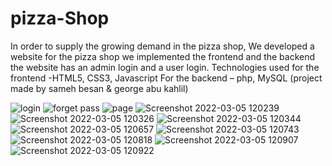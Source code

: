 # pizza-Shop
In order to supply the growing demand in the pizza shop,
We developed a website for the pizza shop we implemented the frontend and the backend
the website has an admin login and a user login.
Technologies used for the frontend -HTML5, CSS3, Javascript
For the backend – php, MySQL
(project made by sameh besan & george abu kahlil)



![login](https://user-images.githubusercontent.com/88317294/156879060-0da17e53-1d58-4cbc-99c5-3b405ec6b848.png)
![forget pass](https://user-images.githubusercontent.com/88317294/156879062-059005d4-cdb0-48f9-9951-e60b63a36d04.png)
![page](https://user-images.githubusercontent.com/88317294/156879064-5bbfdafd-b8aa-4a11-8ebd-b108e9762006.png)
![Screenshot 2022-03-05 120239](https://user-images.githubusercontent.com/88317294/156879067-95537bb2-51a3-43d3-9a88-064b18aa4ba3.png)
![Screenshot 2022-03-05 120326](https://user-images.githubusercontent.com/88317294/156879078-384261f9-5c72-46cc-a946-08746b78817a.png)
![Screenshot 2022-03-05 120344](https://user-images.githubusercontent.com/88317294/156879082-02f677bf-d813-4717-91c2-fa703cd98099.png)
![Screenshot 2022-03-05 120657](https://user-images.githubusercontent.com/88317294/156879085-820195ae-433b-4a73-8b62-0a55bb2d497d.png)
![Screenshot 2022-03-05 120743](https://user-images.githubusercontent.com/88317294/156879086-b2f6ab22-daf4-4b42-974f-990a9de302af.png)
![Screenshot 2022-03-05 120818](https://user-images.githubusercontent.com/88317294/156879088-9727e77d-5e45-421e-bcea-49bda36d487e.png)
![Screenshot 2022-03-05 120907](https://user-images.githubusercontent.com/88317294/156879089-0976ce29-845e-4732-87e3-97f3de93f937.png)
![Screenshot 2022-03-05 120922](https://user-images.githubusercontent.com/88317294/156879092-c721ac32-2989-4685-acdf-5ad1c4055371.png)
